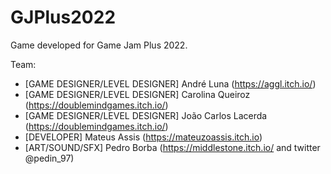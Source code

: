 # GJPlus2022

Game developed for Game Jam Plus 2022.

Team:
- [GAME DESIGNER/LEVEL DESIGNER] André Luna (https://aggl.itch.io/)
- [GAME DESIGNER/LEVEL DESIGNER] Carolina Queiroz (https://doublemindgames.itch.io/)
- [GAME DESIGNER/LEVEL DESIGNER] João Carlos Lacerda (https://doublemindgames.itch.io/)
- [DEVELOPER] Mateus Assis (https://mateuzoassis.itch.io)
- [ART/SOUND/SFX] Pedro Borba (https://middlestone.itch.io/ and twitter @pedin_97)
